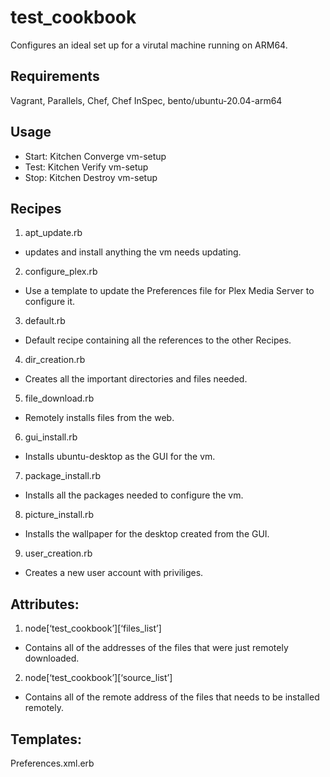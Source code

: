 # test_cookbook
Configures an ideal set up for a virutal machine running on ARM64. 

## Requirements
Vagrant, Parallels, Chef, Chef InSpec, bento/ubuntu-20.04-arm64

## Usage 
- Start: Kitchen Converge vm-setup
- Test: Kitchen Verify vm-setup
- Stop: Kitchen Destroy vm-setup

## Recipes
1. apt_update.rb
  - updates and install anything the vm needs updating. 

2. configure_plex.rb
  - Use a template to update the Preferences file for Plex Media Server to configure it.

3. default.rb
  - Default recipe containing all the references to the other Recipes.

4. dir_creation.rb
  - Creates all the important directories and files needed.

5. file_download.rb
  - Remotely installs files from the web.

6. gui_install.rb
  - Installs ubuntu-desktop as the GUI for the vm. 

7. package_install.rb
  - Installs all the packages needed to configure the vm. 

8. picture_install.rb
  - Installs the wallpaper for the desktop created from the GUI.

9. user_creation.rb
  - Creates a new user account with priviliges. 

## Attributes:
1. node[‘test_cookbook’][‘files_list’]
  - Contains all of the addresses of the files that were just remotely downloaded. 
2. node[‘test_cookbook’][‘source_list’]
  - Contains all of the remote address of the files that needs to be installed remotely.

## Templates:
Preferences.xml.erb